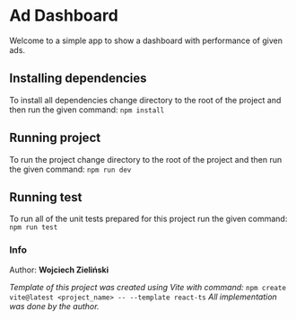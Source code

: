 # Ad Dashboard

Welcome to a simple app to show a dashboard with performance of given ads.

## Installing dependencies

To install all dependencies change directory to the root of the project and then run the given command:
`npm install`

## Running project

To run the project change directory to the root of the project and then run the given command:
`npm run dev`


## Running test

To run all of the unit tests prepared for this project run the given command:
`npm run test`


### Info

Author: **Wojciech Zieliński**

*Template of this project was created using Vite with command:*
`npm create vite@latest <project_name> -- --template react-ts`
*All implementation was done by the author.*
